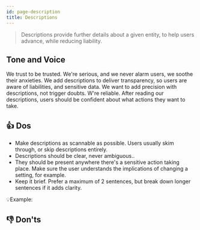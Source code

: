 ```yaml
---
id: page-description
title: Descriptions
---
```



> Descriptions provide further details about a given entity, to help users advance, while reducing liability.

## Tone and Voice

We trust to be trusted. We're serious, and we never alarm users, we soothe their anxieties. We add descriptions to deliver transparency, so users are aware of liabilities, and sensitive data.  We want to add precision with descriptions, not trigger doubts. W're reliable. After reading our descriptions, users should be confident about what actions they want to take.       


## 👍 Dos

- Make descriptions as scannable as possible. Users usually skim through, or skip descriptions entirely.
- Descriptions should be clear, never ambiguous.. 
- They should be present anywhere there's a sensitive action taking place. Make sure the user understands the implications of changing a setting, for example.
- Keep it brief. Prefer a maximum of 2 sentences, but break down longer sentences if it adds clarity. 

💡Example:

## 👎 Don'ts
